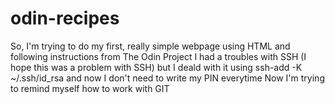 # odin-recipes
So, I'm trying to do my first, really simple webpage using HTML and following instructions from The Odin Project
I had a troubles with SSH (I hope this was a problem with SSH) but I deald with it using ssh-add -K ~/.ssh/id_rsa and now I don't need to write my PIN everytime 
Now I'm trying to remind myself how to work with GIT 